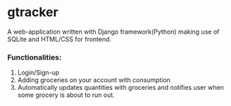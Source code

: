 # gtracker

A web-application written with Django framework(Python) making use of SQLite and HTML/CSS for frontend.

### Functionalities:
1. Login/Sign-up
2. Adding groceries on your account with consumption
3. Automatically updates quantities with groceries and notifies user when some grocery is about to run out.
